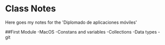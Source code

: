 # Class Notes

Here goes my notes for the 'Diplomado de aplicaciones móviles'

##First Module
-MacOS
-Constans and variables
-Collections
-Data types
-git
